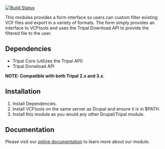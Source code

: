 [![Build Status](https://travis-ci.org/UofS-Pulse-Binfo/vcf_filter.svg?branch=master)](https://travis-ci.org/UofS-Pulse-Binfo/vcf_filter)

This modules provides a form interface so users can custom filter existing VCF files and export in a variety of formats. The form simply provides an interface to VCFtools and uses the Tripal Download API to provide the filtered file to the user.

## Dependencies
- Tripal Core (utilizes the Tripal API)
- Tripal Donwload API

**NOTE: Compatible with both Tripal 2.x and 3.x.**

## Installation
1. Install Dependencies.
2. Install VCFtools on the same server as Drupal and ensure it is in $PATH.
3. Install this module as you would any other Drupal/Tripal module.

## Documentation
Please visit our [online documentation](https://vcf-filter.readthedocs.io/en/latest/) to learn more about our module.
